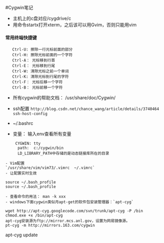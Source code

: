 #Cygwin笔记
- 主机上的c盘对应/cygdrive/c
- 用命令startx打开xterm，之后该可以用Gvim，否则只能用vim  
#### 常用终端快捷键

 ```   
    Ctrl-U: 擦除一行光标前面的部分
	Ctrl-H: 擦除光标前面的一个字符
	Ctrl-A： 光标移到行首
	Ctrl-E： 光标移到行尾
	Ctrl-W: 清除光标之前一个单词
    Ctrl-K: 清除光标到行尾的字符	
	Ctrl-F： 光标后移一个字符 
	Ctrl-B： 光标前移一个字符
```
- 所有cygwin的帮助文档： 
	/usr/share/doc/Cygwin/
- ssh配置 
	`http://blog.csdn.net/chance_wang/article/details/3740464  ssh-host-config`
	
- ~/.bashrc  
- 变量：  输入env查看所有变量
  ```     
   CYGWIN: tty
	path:  c:/cygwin/bin
    LD_LIBRARY_PATH中存储的是动态链接库所在的目录
```
- Vim配置  
`/usr/share/vim/vim73/.vimrc  ~/.vimrc`
- 让配置实时生效
```	
	source ~/.bash_profile
	source ~/.bash_profile
```
- 查看命令的用法： man -k xxx 
- windows下面cygwin类似月apt-get的软件包安装管理器：`apt-cyg`
```
    wget http://apt-cyg.googlecode.com/svn/trunk/apt-cyg -P /bin
    chmod.exe +x /bin/apt-cyg
    apt-cyg安装源为ftp://mirror.mcs.anl.gov，设置为网易镜像源。
    pt-cyg -m http://mirrors.163.com/cygwin
apt-cyg update
```

 	